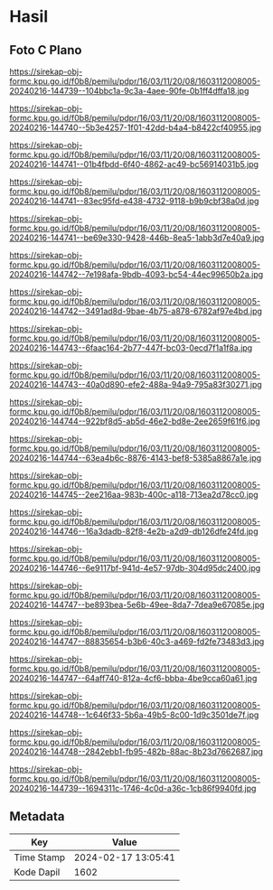 # Hasil

## Foto C Plano

https://sirekap-obj-formc.kpu.go.id/f0b8/pemilu/pdpr/16/03/11/20/08/1603112008005-20240216-144739--104bbc1a-9c3a-4aee-90fe-0b1ff4dffa18.jpg

https://sirekap-obj-formc.kpu.go.id/f0b8/pemilu/pdpr/16/03/11/20/08/1603112008005-20240216-144740--5b3e4257-1f01-42dd-b4a4-b8422cf40955.jpg

https://sirekap-obj-formc.kpu.go.id/f0b8/pemilu/pdpr/16/03/11/20/08/1603112008005-20240216-144741--01b4fbdd-6f40-4862-ac49-bc56914031b5.jpg

https://sirekap-obj-formc.kpu.go.id/f0b8/pemilu/pdpr/16/03/11/20/08/1603112008005-20240216-144741--83ec95fd-e438-4732-9118-b9b9cbf38a0d.jpg

https://sirekap-obj-formc.kpu.go.id/f0b8/pemilu/pdpr/16/03/11/20/08/1603112008005-20240216-144741--be69e330-9428-446b-8ea5-1abb3d7e40a9.jpg

https://sirekap-obj-formc.kpu.go.id/f0b8/pemilu/pdpr/16/03/11/20/08/1603112008005-20240216-144742--7e198afa-9bdb-4093-bc54-44ec99650b2a.jpg

https://sirekap-obj-formc.kpu.go.id/f0b8/pemilu/pdpr/16/03/11/20/08/1603112008005-20240216-144742--3491ad8d-9bae-4b75-a878-6782af97e4bd.jpg

https://sirekap-obj-formc.kpu.go.id/f0b8/pemilu/pdpr/16/03/11/20/08/1603112008005-20240216-144743--6faac164-2b77-447f-bc03-0ecd7f1a1f8a.jpg

https://sirekap-obj-formc.kpu.go.id/f0b8/pemilu/pdpr/16/03/11/20/08/1603112008005-20240216-144743--40a0d890-efe2-488a-94a9-795a83f30271.jpg

https://sirekap-obj-formc.kpu.go.id/f0b8/pemilu/pdpr/16/03/11/20/08/1603112008005-20240216-144744--922bf8d5-ab5d-46e2-bd8e-2ee2659f61f6.jpg

https://sirekap-obj-formc.kpu.go.id/f0b8/pemilu/pdpr/16/03/11/20/08/1603112008005-20240216-144744--63ea4b6c-8876-4143-bef8-5385a8867a1e.jpg

https://sirekap-obj-formc.kpu.go.id/f0b8/pemilu/pdpr/16/03/11/20/08/1603112008005-20240216-144745--2ee216aa-983b-400c-a118-713ea2d78cc0.jpg

https://sirekap-obj-formc.kpu.go.id/f0b8/pemilu/pdpr/16/03/11/20/08/1603112008005-20240216-144746--16a3dadb-82f8-4e2b-a2d9-db126dfe24fd.jpg

https://sirekap-obj-formc.kpu.go.id/f0b8/pemilu/pdpr/16/03/11/20/08/1603112008005-20240216-144746--6e9117bf-941d-4e57-97db-304d95dc2400.jpg

https://sirekap-obj-formc.kpu.go.id/f0b8/pemilu/pdpr/16/03/11/20/08/1603112008005-20240216-144747--be893bea-5e6b-49ee-8da7-7dea9e67085e.jpg

https://sirekap-obj-formc.kpu.go.id/f0b8/pemilu/pdpr/16/03/11/20/08/1603112008005-20240216-144747--88835654-b3b6-40c3-a469-fd2fe73483d3.jpg

https://sirekap-obj-formc.kpu.go.id/f0b8/pemilu/pdpr/16/03/11/20/08/1603112008005-20240216-144747--64aff740-812a-4cf6-bbba-4be9cca60a61.jpg

https://sirekap-obj-formc.kpu.go.id/f0b8/pemilu/pdpr/16/03/11/20/08/1603112008005-20240216-144748--1c646f33-5b6a-49b5-8c00-1d9c3501de7f.jpg

https://sirekap-obj-formc.kpu.go.id/f0b8/pemilu/pdpr/16/03/11/20/08/1603112008005-20240216-144748--2842ebb1-fb95-482b-88ac-8b23d7662687.jpg

https://sirekap-obj-formc.kpu.go.id/f0b8/pemilu/pdpr/16/03/11/20/08/1603112008005-20240216-144739--1694311c-1746-4c0d-a36c-1cb86f9940fd.jpg


## Metadata

| Key        | Value               |
| ---------- | ------------------- |
| Time Stamp | 2024-02-17 13:05:41 |
| Kode Dapil | 1602                |



